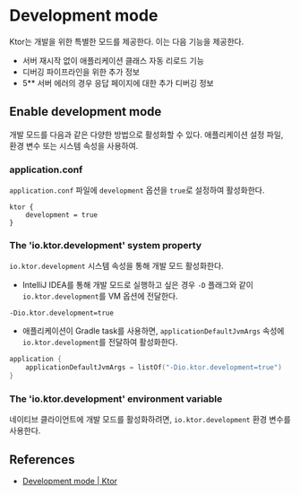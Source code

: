 # Development mode

Ktor는 개발을 위한 특별한 모드를 제공한다. 이는 다음 기능을 제공한다.

- 서버 재시작 없이 애플리케이션 클래스 자동 리로드 기능
- 디버깅 파이프라인을 위한 추가 정보
- 5** 서버 에러의 경우 응답 페이지에 대한 추가 디버깅 정보

## **Enable development mode**

개발 모드를 다음과 같은 다양한 방법으로 활성화할 수 있다. 애플리케이션 설정 파일, 환경 변수 또는 시스템 속성을 사용하여.

### **application.conf**

`application.conf` 파일에 `development` 옵션을 `true`로 설정하여 활성화한다.

```
ktor {
    development = true
}
```

### **The 'io.ktor.development' system property**

`io.ktor.development` 시스템 속성을 통해 개발 모드 활성화한다.

- IntelliJ IDEA를 통해 개발 모드로 실행하고 싶은 경우 `-D` 플래그와 같이 `io.ktor.development`를 VM 옵션에 전달한다.

```
-Dio.ktor.development=true
```

- 애플리케이션이 Gradle task를 사용하면, `applicationDefaultJvmArgs` 속성에 `io.ktor.development`를 전달하여 활성화한다.

```kotlin
application {
    applicationDefaultJvmArgs = listOf("-Dio.ktor.development=true")
}
```

### **The 'io.ktor.development' environment variable**

네이티브 클라이언트에 개발 모드를 활성화하려면, `io.ktor.development` 환경 변수를 사용한다.

## References

* [Development mode | Ktor](https://ktor.io/docs/development-mode.html)
